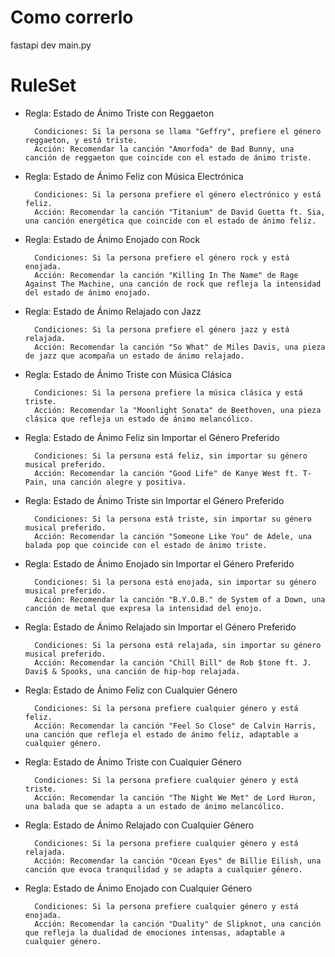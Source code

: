 # Como correrlo

fastapi dev main.py


# RuleSet

- Regla: Estado de Ánimo Triste con Reggaeton

        Condiciones: Si la persona se llama "Geffry", prefiere el género reggaeton, y está triste.
        Acción: Recomendar la canción "Amorfoda" de Bad Bunny, una canción de reggaeton que coincide con el estado de ánimo triste.

- Regla: Estado de Ánimo Feliz con Música Electrónica

        Condiciones: Si la persona prefiere el género electrónico y está feliz.
        Acción: Recomendar la canción "Titanium" de David Guetta ft. Sia, una canción energética que coincide con el estado de ánimo feliz.

- Regla: Estado de Ánimo Enojado con Rock

        Condiciones: Si la persona prefiere el género rock y está enojada.
        Acción: Recomendar la canción "Killing In The Name" de Rage Against The Machine, una canción de rock que refleja la intensidad del estado de ánimo enojado.

- Regla: Estado de Ánimo Relajado con Jazz

        Condiciones: Si la persona prefiere el género jazz y está relajada.
        Acción: Recomendar la canción "So What" de Miles Davis, una pieza de jazz que acompaña un estado de ánimo relajado.

- Regla: Estado de Ánimo Triste con Música Clásica

        Condiciones: Si la persona prefiere la música clásica y está triste.
        Acción: Recomendar la "Moonlight Sonata" de Beethoven, una pieza clásica que refleja un estado de ánimo melancólico.

- Regla: Estado de Ánimo Feliz sin Importar el Género Preferido

        Condiciones: Si la persona está feliz, sin importar su género musical preferido.
        Acción: Recomendar la canción "Good Life" de Kanye West ft. T-Pain, una canción alegre y positiva.

- Regla: Estado de Ánimo Triste sin Importar el Género Preferido

        Condiciones: Si la persona está triste, sin importar su género musical preferido.
        Acción: Recomendar la canción "Someone Like You" de Adele, una balada pop que coincide con el estado de ánimo triste.

- Regla: Estado de Ánimo Enojado sin Importar el Género Preferido

        Condiciones: Si la persona está enojada, sin importar su género musical preferido.
        Acción: Recomendar la canción "B.Y.O.B." de System of a Down, una canción de metal que expresa la intensidad del enojo.

- Regla: Estado de Ánimo Relajado sin Importar el Género Preferido

        Condiciones: Si la persona está relajada, sin importar su género musical preferido.
        Acción: Recomendar la canción "Chill Bill" de Rob $tone ft. J. Davi$ & Spooks, una canción de hip-hop relajada.

- Regla: Estado de Ánimo Feliz con Cualquier Género

        Condiciones: Si la persona prefiere cualquier género y está feliz.
        Acción: Recomendar la canción "Feel So Close" de Calvin Harris, una canción que refleja el estado de ánimo feliz, adaptable a cualquier género.

- Regla: Estado de Ánimo Triste con Cualquier Género

        Condiciones: Si la persona prefiere cualquier género y está triste.
        Acción: Recomendar la canción "The Night We Met" de Lord Huron, una balada que se adapta a un estado de ánimo melancólico.
- Regla: Estado de Ánimo Relajado con Cualquier Género

        Condiciones: Si la persona prefiere cualquier género y está relajada.
        Acción: Recomendar la canción "Ocean Eyes" de Billie Eilish, una canción que evoca tranquilidad y se adapta a cualquier género.

- Regla: Estado de Ánimo Enojado con Cualquier Género

        Condiciones: Si la persona prefiere cualquier género y está enojada.
        Acción: Recomendar la canción "Duality" de Slipknot, una canción que refleja la dualidad de emociones intensas, adaptable a cualquier género.